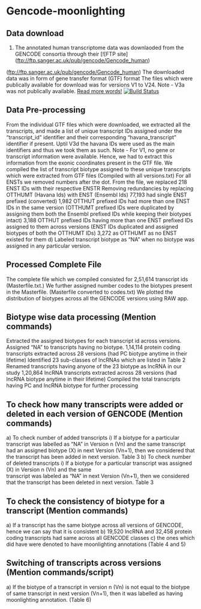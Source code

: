 # Gencode-moonlighting

## Data download
1. The annotated human transcriptome data was downlaoded from the GENCODE consortia through their [![FTP site] (ftp://ftp.sanger.ac.uk/pub/gencode/Gencode_human) 

(ftp://ftp.sanger.ac.uk/pub/gencode/Gencode_human)
The downloaded data was in form of gene transfer format (GTF) format
The files which were publically available for download was for versions V1 to V24. Note -  V3a was not publically available.
[Read more words!](docs/more_words.md)
[![Build Status](https://travis-ci.org/ilyash/ngs.svg?branch=master)](https://travis-ci.org/ilyash/ngs)

## Data Pre-processing
From the individual GTF files which were downloaded, we extracted all the transcripts, and made a list of unique transcript IDs assigned under the “transcript_id” identifier and their corresponding “havana_transcript” identifier if present. Uptil V3d the havana IDs were used as the main identifiers and thus we took them as such. Note - For V1, no gene or transcript information were available. Hence, we  had to extract this information from the exonic coordinates present in the GTF file.
We compiled the list of transcript biotype assigned to these unique transcripts which were extracted from GTF files (Compiled with all versions.txt)
For all ENSTs we removed numbers after the dot.
From the file,  we replaced 218 ENST IDs with their respective ENSTR 
Removing redundancies by replacing OTTHUMT (Havana Ids) with ENST (Ensembl Ids)
77,193 had single ENST prefixed (converted)
1,982 OTTHUT prefixed  IDs had more
than one ENST IDs in the same version (OTTHUMT prefixed IDs were duplicated by assigning them both the Ensembl prefixed IDs while keeping their biotypes intact) 
3,188 OTTHUT prefixed IDs having more than one ENST prefixed IDs assigned to them across versions (ENST IDs duplicated and assigned biotypes of both the OTTHUMT IDs)
3,272  as OTTHUMT as no ENST existed for them
d)    Labeled transcript biotype as “NA” when no biotype was assigned in any particular version.  



## Processed Complete File 
The complete file which we compiled consisted for 2,51,614 transcript ids (Masterfile.txt.)
We further assigned number codes to the biotypes present in the Masterfile. (Masterfile converted to codes.txt)
We plotted the distribution of biotypes across all the GENCODE versions using RAW app.

## Biotype wise data processing (Mention commands)
Extracted the assigned biotypes for each transcript id across versions. Assigned “NA” to transcripts having no biotype.
1,14,114 protein coding transcripts extracted across 28 versions (had PC biotype anytime in their lifetime)
Identified 23 sub-classes of lncRNAs which are listed in Table 2 
Renamed transcripts having anyone of the 23 biotype as lncRNA in our study
1,20,864  lncRNA transcripts extracted across 28 versions (had lncRNA biotype anytime in their lifetime)
Compiled the total transcripts having PC and lncRNA biotype for further processing


## To check how many transcripts were added or deleted in each version of GENCODE (Mention commands)
a)	To check number of added transcripts
i) If a biotype for a particular transcript was labelled as “NA” in Version n (Vn) and the same
           transcript had an assigned biotype (X)  in next Version (Vn+1), then we considered that 
          the transcript has been added in next version. Table 3
b) 	To check number of deleted transcripts
i) If a biotype for a particular transcript was assigned (X) in Version n (Vn) and the same    
   transcript was labeled as “NA”  in next Version (Vn+1), then we considered that the
   transcript has been deleted in next version. Table 3

## To check the consistency of biotype for a transcript (Mention commands)
a) If a transcript has the same biotype across all versions of GENCODE, hence we can say that it is consistent
b) 19,520 lncRNA  and 32,458 protein coding transcripts had same across all GENCODE classes
c) the ones which did have were denoted to have moonlighting annotations (Table 4 and 5) 

## Switching of transcripts across versions (Mention commands/script)
a) If the biotype of a transcript in version n (Vn) is not equal to the biotype of same transcript in next version (Vn+1), then it was labelled as having moonlighting annotation.  (Table 6)
